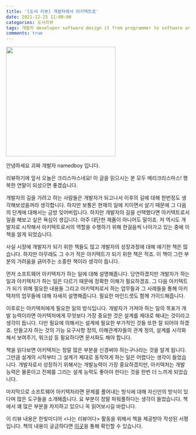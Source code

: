 ```yaml
---
title: '[도서 리뷰] 개발자에서 아키텍트로'
date: 2021-12-25 11:00:00
categories: 도서리뷰
tags: 개발자 developer software design it from programmer to software architect 
comments: true
---
```


<img src='https://firebasestorage.googleapis.com/v0/b/github-blog-39e5f.appspot.com/o/IMG_8843.JPG?alt=media&token=e22af8a9-f8e1-4b47-af7d-6d3ad2945777' width='300px'/>

안녕하세요 괴짜 개발자 namedboy 입니다.

리뷰하기에 앞서 오늘은 크리스마스네요!
이 글을 읽으시는 분 모두 메리크리스마스! 행복한 연말이 되셨으면 좋겠습니다.

개발자의 길을 가려고 하는 사람들은 개발자가 되고나서 이후의 길에 대해 한번정도 생각해보셨을꺼라 생각합니다. 하지만 보통은 현재의 일에 치이면서 살기 때문에 그 다음의 단계에 대해서는 금방 잊어버립니다. 
하지만 개발자의 길을 선택했다면 아키텍트로서 일을 해보고 싶은 욕심이 생깁니다. 아주 대단한 제품이 아니어도 말이죠.
저 역시도 개발자로 시작해서 아키텍트로서의 역할을 수행하기 위해 한걸음씩 나아가고 있는 중에 이 책을 알게 되었습니다.

사실 시장에 개발자가 되기 위한 책들도 많고 개발자의 성장과정에 대해 얘기한 책은 많습니다. 하지만 아무래도 그 수가 적은 아키텍트가 되기 위한 책은 적죠.
이 책이 그런 부분의 가려움을 긁어주는 소중한 책이라 생각이 듭니다.

먼저 소프트웨어 아키텍처가 하는 일에 대해 설명해줍니다. 
당연하겠지만 개발자가 하는 일과 아키텍처가 하는 일은 다르기 때문에 정확한 이해가 필요하겠죠.
그 다음 아키텍트가 되기 위해 필요한 내용들 그리고 아키텍처로서 하는 업무들과 그 사례들을 통해 아키텍처의 업무들에 대해 자세히 설명해줍니다.
필요한 마인드셋도 함께 가이드해줍니다.

이후로는 아키텍처에게 필요한 일의 방식입니다. 개발자가 가져야 하는 일의 목표가 개발 능력이라면 아키텍처에게 무엇보다 가장 중요한 것은 설계를 제대로 해내는 것이라고 생각이 듭니다.
다만 필요에 의해서는 설계에 필요한 부가적인 것들 또한 잘 되어야 하겠죠.
만들고자 하는 것의 기능 요구사항 정의, 이해관계자들의 관계 정의, 설계를 시각화해서 보여주기, 워크샵 등 필요하다면 문서화도 해야 합니다.

책을 읽다보면 아키텍처는 정말 많은 부분을 신경써야 하는구나라는 것을 알게 됩니다. 그만큼 설계의 시작부터 그 설계가 제대로 동작하게 하는 일은 어렵다는 생각이 들었습니다.
개발자로서 성장하기 위해서는 개발능력이 가장 중요하겠지만, 아키텍처는 개발 능력은 물론이고 전체를 그리는 설계 능력도 좋아야 한다는 것을 한번 더 느끼게 되었습니다.

마지막으로 소프트웨어 아키텍처라면 문제를 풀어내는 방식에 대해 자신만의 방식이 있다며 많은 도구들을 소개해줍니다.
요 부분이 정말 파워풀하다는 생각이 들었습니다.
책에서 꽤 많은 부분을 차지하고 있으니 꼭 읽어보시길 바랍니다.

이 리뷰 내용은 한빛미디어 &lt;나는 리뷰어다&gt; 활동을 위해서 책을 제공받아 작성된 서평입니다.
책의 내용이 궁금하다면 [이곳](https://www.hanbit.co.kr/store/books/look.php?p_code=B1705050272)을 통해 확인할 수 있습니다.
